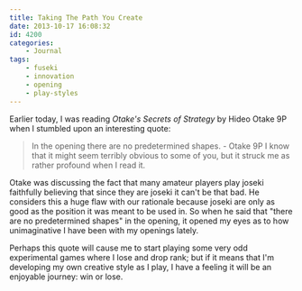 ```yaml
---
title: Taking The Path You Create
date: 2013-10-17 16:08:32
id: 4200
categories:
	- Journal
tags:
	- fuseki
	- innovation
	- opening
	- play-styles
---
```


Earlier today, I was reading _Otake's Secrets of Strategy_ by Hideo Otake 9P when I stumbled upon an interesting quote:
> In the opening there are no predetermined shapes. - Otake 9P
I know that it might seem terribly obvious to some of you, but it struck me as rather profound when I read it.

Otake was discussing the fact that many amateur players play joseki faithfully believing that since they are joseki it can't be that bad. He considers this a huge flaw with our rationale because joseki are only as good as the position it was meant to be used in. So when he said that "there are no predetermined shapes" in the opening, it opened my eyes as to how unimaginative I have been with my openings lately.

Perhaps this quote will cause me to start playing some very odd experimental games where I lose and drop rank; but if it means that I'm developing my own creative style as I play, I have a feeling it will be an enjoyable journey: win or lose.